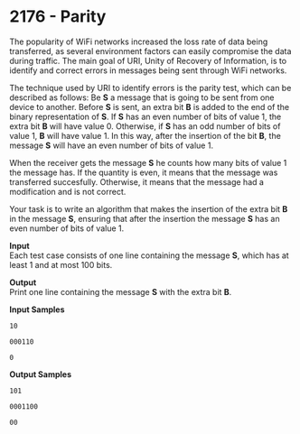 # 2176 - Parity

The popularity of WiFi networks increased the loss rate of data being transferred, as several environment factors can easily compromise the data during traffic. The main goal of URI, Unity of Recovery of Information, is to identify and correct errors in messages being sent through WiFi networks.

The technique used by URI to identify errors is the parity test, which can be described as follows: Be **S** a message that is going to be sent from one device to another. Before **S** is sent, an extra bit **B** is added to the end of the binary representation of **S**. If **S** has an even number of bits of value 1, the extra bit **B** will have value 0. Otherwise, if **S** has an odd number of bits of value 1, **B** will have value 1. In this way, after the insertion of the bit **B**, the message **S** will have an even number of bits of value 1.

When the receiver gets the message **S** he counts how many bits of value 1 the message has. If the quantity is even, it means that the message was transferred succesfully. Otherwise, it means that the message had a modification and is not correct.

Your task is to write an algorithm that makes the insertion of the extra bit **B** in the message **S**, ensuring that after the insertion the message **S** has an even number of bits of value 1.

**Input**<br>
Each test case consists of one line containing the message **S**, which has at least 1 and at most 100 bits.

**Output**<br>
Print one line containing the message **S** with the extra bit **B**.

**Input Samples**
````
10
````
````
000110
````
````
0
````

**Output Samples**
````
101
````
````
0001100
````
````       
00
````